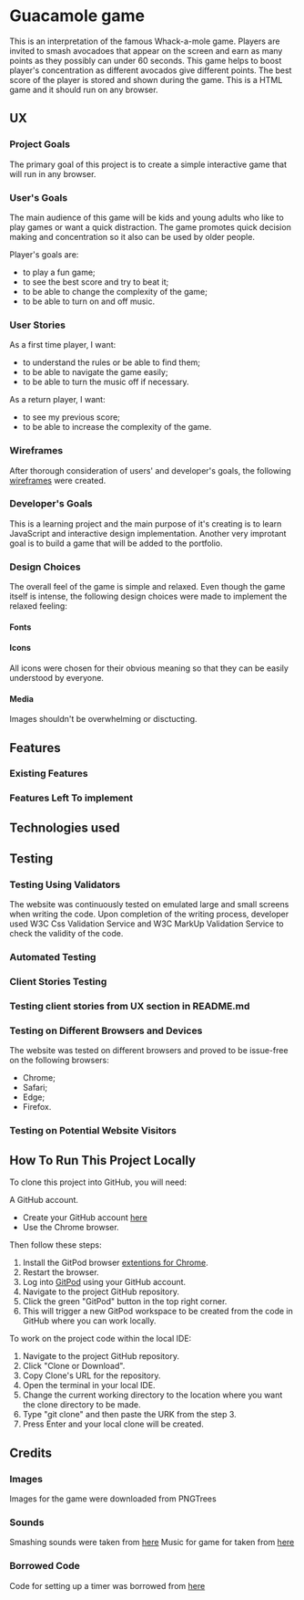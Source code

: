 # Guacamole game 

This is an interpretation of the famous Whack-a-mole game. Players are invited to smash avocadoes that appear
on the screen and earn as many points as they possibly can under 60 seconds. This game helps to boost player's concentration 
as different avocados give different points. The best score of the player is stored and shown during the game. 
This is a HTML game and it should run on any browser.

## UX
### Project Goals
The primary goal of this project is to create a simple interactive game that will run in any browser.

### User's Goals
The main audience of this game will be kids and young adults who like to play games or want a quick distraction.
The game promotes quick decision making and concentration so it also can be used by older people.

Player's goals are:
* to play a fun game;
* to see the best score and try to beat it;
* to be able to change the complexity of the game;
* to be able to turn on and off music.

### User Stories
As a first time player, I want:
* to understand the rules or be able to find them;
* to be able to navigate the game easily;
* to be able to turn the music off if necessary.

As a return player, I want:
* to see my previous score;
* to be able to increase the complexity of the game.

### Wireframes
After thorough consideration of users' and developer's goals, the following [wireframes](assets/wireframes) were created. 

### Developer's Goals
This is a learning project and the main purpose of it's creating is to learn JavaScript 
and interactive design implementation. Another very improtant goal is to build a game 
that will be added to the portfolio. 

### Design Choices
The overall feel of the game is simple and relaxed. Even though the game itself is intense,
the following design choices were made to implement the relaxed feeling:

#### Fonts

#### Icons
All icons were chosen for their obvious meaning so that they can be easily understood by everyone.

#### Media
Images shouldn't be overwhelming or disctucting. 

## Features

### Existing Features

### Features Left To implement

## Technologies used

## Testing

### Testing Using Validators
The website was continuously tested on emulated large and small screens when writing the code. 
Upon completion of the writing process, developer used W3C Css Validation Service and W3C MarkUp Validation Service to check the validity of the code. 

### Automated Testing

### Client Stories Testing

### Testing client stories from UX section in README.md

### Testing on Different Browsers and Devices
The website was tested on different browsers and proved to be issue-free on the following browsers:

* Chrome;
* Safari;
* Edge;
* Firefox.

### Testing on Potential Website Visitors

## How To Run This Project Locally
To clone this project into GitHub, you will need:

A GitHub account. 
* Create your GitHub account [here](https://github.com/join?ref_cta=Sign+up&ref_loc=header+logged+out&ref_page=%2F&source=header-home) 
* Use the Chrome browser.

Then follow these steps:

1. Install the GitPod browser [extentions for Chrome](https://chrome.google.com/webstore/detail/gitpod-dev-environments-i/dodmmooeoklaejobgleioelladacbeki).
1. Restart the browser.
1. Log into [GitPod](https://gitpod.io/workspaces/) using your GitHub account.
1. Navigate to the project GitHub repository.
1. Click the green "GitPod" button in the top right corner.
1. This will trigger a new GitPod workspace to be created from the code in GitHub where you can work locally.

To work on the project code within the local IDE:

1. Navigate to the project GitHub repository.
1. Click "Clone or Download".
1. Copy Clone's URL for the repository.
1. Open the terminal in your local IDE.
1. Change the current working directory to the location where you want the clone directory to be made.
1. Type "git clone" and then paste the URK from the step 3.
1. Press Enter and your local clone will be created.

## Credits
### Images
Images for the game were downloaded from PNGTrees
### Sounds
Smashing sounds were taken from [here](https://freesound.org/people/LittleRobotSoundFactory/sounds/290443/)
Music for game for taken from [here](https://freesound.org/people/code_box/sounds/520931/)
### Borrowed Code
Code for setting up a timer was borrowed from [here](https://tonnygaric.com/blog/create-a-seconds-countdown-in-6-lines-of-javascript)